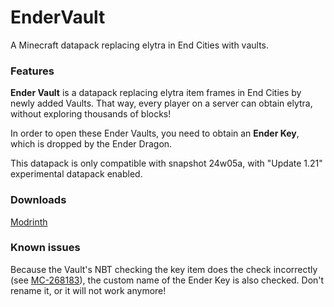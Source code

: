 # EnderVault
A Minecraft datapack replacing elytra in End Cities with vaults.

### Features

**Ender Vault** is a datapack replacing elytra item frames in End Cities by newly added Vaults.
That way, every player on a server can obtain elytra, without exploring thousands of blocks!

In order to open these Ender Vaults, you need to obtain an **Ender Key**, which is dropped by the Ender Dragon.

This datapack is only compatible with snapshot 24w05a, with "Update 1.21" experimental datapack enabled.

### Downloads
[Modrinth](https://modrinth.com/datapack/ender-vault)

### Known issues
Because the Vault's NBT checking the key item does the check incorrectly (see [MC-268183](https://bugs.mojang.com/browse/MC-268183)), the custom name of the Ender Key is also checked. Don't rename it, or it will not work anymore!
